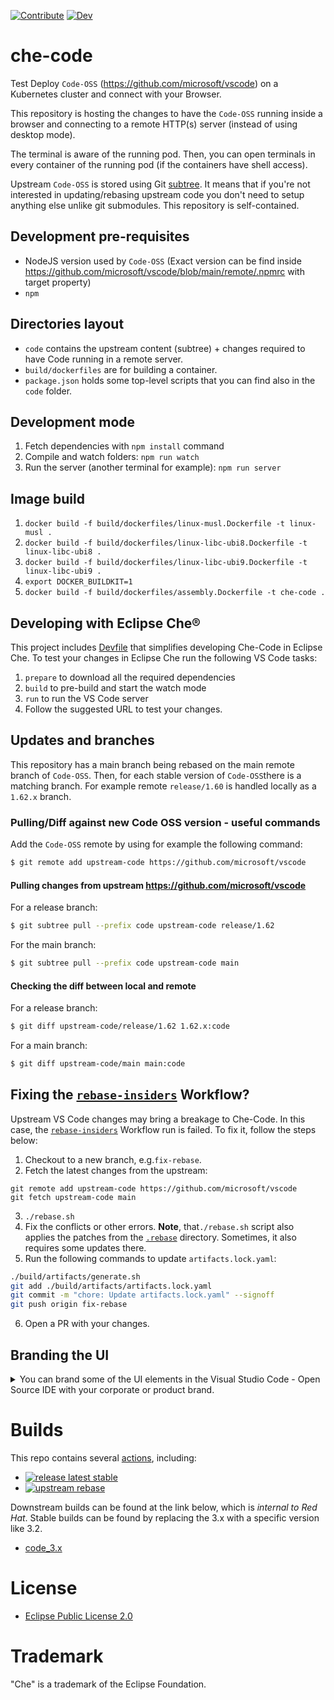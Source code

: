 [![Contribute](https://www.eclipse.org/che/contribute.svg)](https://workspaces.openshift.com#https://github.com/che-incubator/che-code)
[![Dev](https://img.shields.io/static/v1?label=Open%20in&message=Che%20dogfooding%20server%20(with%20VS%20Code)&logo=eclipseche&color=FDB940&labelColor=525C86)](https://che-dogfooding.apps.che-dev.x6e0.p1.openshiftapps.com#https://github.com/che-incubator/che-code)

# che-code
Test 
Deploy `Code-OSS` (https://github.com/microsoft/vscode) on a Kubernetes cluster and connect with your Browser.

This repository is hosting the changes to have the `Code-OSS` running inside a browser and connecting to a remote HTTP(s) server (instead of using desktop mode).

The terminal is aware of the running pod. Then, you can open terminals in every container of the running pod (if the containers have shell access).

Upstream `Code-OSS` is stored using Git [subtree](https://git-scm.com/book/en/v2/Git-Tools-Advanced-Merging#_subtree_merge). It means that if you're not interested in updating/rebasing upstream code you don't need to setup anything else unlike git submodules. This repository is self-contained.

## Development pre-requisites
 - NodeJS version used by `Code-OSS` (Exact version can be find inside https://github.com/microsoft/vscode/blob/main/remote/.npmrc with target property)
 - `npm`

## Directories layout

- `code` contains the upstream content (subtree) + changes required to have Code running in a remote server.
- `build/dockerfiles` are for building a container.
- `package.json` holds some top-level scripts that you can find also in the `code` folder.

## Development mode

1. Fetch dependencies with `npm install` command
2. Compile and watch folders: `npm run watch`
3. Run the server (another terminal for example): `npm run server`

## Image build

1. `docker build -f build/dockerfiles/linux-musl.Dockerfile -t linux-musl .`
2. `docker build -f build/dockerfiles/linux-libc-ubi8.Dockerfile -t linux-libc-ubi8 .`
3. `docker build -f build/dockerfiles/linux-libc-ubi9.Dockerfile -t linux-libc-ubi9 .`
4. `export DOCKER_BUILDKIT=1`
5. `docker build -f build/dockerfiles/assembly.Dockerfile -t che-code .`

## Developing with Eclipse Che®

This project includes [Devfile](devfile.yaml) that simplifies developing Che-Code in Eclipse Che.
To test your changes in Eclipse Che run the following VS Code tasks:
1. `prepare` to download all the required dependencies
2. `build` to pre-build and start the watch mode
3. `run` to run the VS Code server
4. Follow the suggested URL to test your changes.

## Updates and branches

This repository has a main branch being rebased on the main remote branch of `Code-OSS`.
Then, for each stable version of `Code-OSS`there is a matching branch.
For example remote `release/1.60` is handled locally as a `1.62.x` branch.

### Pulling/Diff against new Code OSS version - useful commands

Add the `Code-OSS` remote by using for example the following command:

```bash
$ git remote add upstream-code https://github.com/microsoft/vscode
```

#### Pulling changes from upstream https://github.com/microsoft/vscode

For a release branch:

```bash
$ git subtree pull --prefix code upstream-code release/1.62
```

For the main branch:

```bash
$ git subtree pull --prefix code upstream-code main
```

#### Checking the diff between local and remote

For a release branch:

```bash
$ git diff upstream-code/release/1.62 1.62.x:code
```

For a main branch:

```bash
$ git diff upstream-code/main main:code
```

## Fixing the [`rebase-insiders`](https://github.com/che-incubator/che-code/actions/workflows/rebase-insiders.yml) Workflow?
Upstream VS Code changes may bring a breakage to Che-Code. In this case, the [`rebase-insiders`](https://github.com/che-incubator/che-code/actions/workflows/rebase-insiders.yml) Workflow run is failed. To fix it, follow the steps below:
1. Checkout to a new branch, e.g.`fix-rebase`.
2. Fetch the latest changes from the upstream:
```
git remote add upstream-code https://github.com/microsoft/vscode
git fetch upstream-code main
```
3. `./rebase.sh`
4. Fix the conflicts or other errors. **Note**, that`./rebase.sh` script also applies the patches from the [`.rebase`](https://github.com/che-incubator/che-code/tree/main/.rebase) directory. Sometimes, it also requires some updates there.
5. Run the following commands to update `artifacts.lock.yaml`:
```bash
./build/artifacts/generate.sh
git add ./build/artifacts/artifacts.lock.yaml
git commit -m "chore: Update artifacts.lock.yaml" --signoff
git push origin fix-rebase
```
6. Open a PR with your changes.

## Branding the UI

   <details>
          <summary>You can brand some of the UI elements in the Visual Studio Code - Open Source IDE with your corporate or product brand.</summary>

\
This means first adding brand-related files to the forked IDE repository, then building a container image of the branded IDE, and finally adding a `che-editor.yaml` file to the project repository.

Here are some examples of the UI elements in Visual Studio Code - Open Source that you can brand:

* Browser tab title and icon
* The icon for the empty editor area when no editor is open
* The **Status Bar** commands
* The **Status Bar** icon
* The **Get Started** page
* The tab icon for the **Get Started** page
* The application name in the **About** dialog

### Prerequisites

* Bash
* `docker`

### Procedure

1\. Fork or download the Git [repository](https://github.com/che-incubator/che-code/tree/main/) of Visual Studio Code - Open Source IDE for Eclipse Che.

2\. In the `/branding/` folder of the repository, create the `product.json` file, which maps custom branding resources.

:bulb: In the `product.json` file, specify all paths relative the `/branding/` folder.

*Example. `/branding/product.json`*

The following example shows all of the properties that you can customize by using this file:

```json
{
    "nameShort": "Branded IDE",
    "nameLong": "Branded Instance of Eclipse Che with Branded Microsoft Visual Studio Code - Open Source IDE",
    "welcomePageTitle": "Branded Instance of Eclipse Che",
    "welcomePageSubtitle": "with Branded Microsoft Visual Studio Code - Open Source IDE",
    "icons": {
        "favicon": {
            "universal": "icons/favicon.ico"
        },
        "welcome": {
            "universal": "icons/icon.svg"
        },
        "statusBarItem": {
            "universal": "icons/icon.svg"
        },
        "letterpress": {
            "light": "icons/letterpress-light.svg",
            "dark": "icons/letterpress-light.svg"
        }
    },
    "remoteIndicatorCommands": {
        "openDocumentationCommand": "Branded IDE: Open Documentation",
        "openDashboardCommand": "Branded IDE: Open Dashboard",
        "openOpenShiftConsoleCommand": "Branded IDE: Open OpenShift Console",
        "stopWorkspaceAndRedirectToDashboard": "Branded IDE: Stop Workspace",
        "restartWorkspaceCommand": "Branded IDE: Restart Workspace",
        "restartWorkspaceFromLocalDevfileCommand": "Branded IDE: Restart Workspace from Local Devfile"
    },
    "workbenchConfigFilePath": "workbench-config.json",
    "codiconCssFilePath": "css/codicon.css"
}
```

`nameShort` is the application name for UI elements.

`nameLong` is the application name that is used for the **Welcome** page, **About** dialog, and browser tab title.

`welcomePageTitle` is the **Welcome** page title. The field is optional, the default is `nameLong` as the title.

`welcomePageSubtitle` - is the **Welcome** page subtitle. The field is optional, the default value comes from the upstream.

`favicon` is the icon for the browser tab title for all themes.

`welcome` is the icon for the tab title of the **Get Started** page for all themes.

`statusBarItem` is the icon for the bottom **Status Bar** for all themes. Define it as `codicon` in the `workbench-config.json` file and the `codicon` CSS styles.

`letterpress` is the icon for the empty editor area when no editor is open. You can provide different icon files for `light` and `dark` themes.

`remoteIndicatorCommands` is the names of commands provided by the [Eclipse Che Remote](https://github.com/che-incubator/che-code/blob/main/code/extensions/che-remote/package.nls.json) extension. Users can run these commands by clicking the **Status Bar**.

`workbenchConfigFilePath` is the relative path to `workbench-config.json`, which is explained in one of the next steps.

`codiconCssFilePath` is the relative path to `css/codicon.css`, which is explained in one of the next steps.

:grey_exclamation: The values defined in the `/branding/product.json` file override the [default values](https://github.com/che-incubator/che-code/blob/main/code/product.json).

3\. Add the icon files, which you specified in the `product.json` file in the previous step, to the repository.

4\. Create a `/branding/workbench-config.json` file with custom values.

*Example. `/branding/workbench-config.json`*

```json
{
	"windowIndicator": {
		"label": "$(eclipse-che) Branded IDE",
		"tooltip": "Branded IDE"
	},
	"configurationDefaults": {
		"workbench.colorTheme": "Dark",
		"workbench.colorCustomizations": {
			"statusBarItem.remoteBackground": "#FDB940",
			"statusBarItem.remoteForeground": "#525C86"
		}
	},
	"initialColorTheme": {
		"themeType": "dark",
		"colors": {
			"statusBarItem.remoteBackground": "#FDB940",
			"statusBarItem.remoteForeground": "#525C86"
		}
	}
}
```

`eclipse-che` in `"label": "$(eclipse-che) Eclipse Che"` is from `span.codicon.codicon-eclipse-che` in `/branding/css/codicon.css` in the next step.

5\. Create a `/branding/css/codicon.css` file with custom values.

*Example. `/branding/css/codicon.css`*

```css
span.codicon.codicon-eclipse-che  {
	background-image: url(./che/icon.svg);
	width: 13px;
	height: 13px;
}
```

6\. Run the `/branding/branding.sh` script. The [branding.sh](https://github.com/che-incubator/che-code/blob/main/branding/branding.sh) script searches for the branding resources in the [branding folder](https://github.com/che-incubator/che-code/tree/main/branding) and applies the changes.

```
$ ./branding/branding.sh
```
<!-- Currently, the [branding.sh](https://github.com/che-incubator/che-code/blob/main/branding/branding.sh) script is not run automatically when building this project. It needs to be integrated into the build process of the [downstream branded project or product](https://github.com/redhat-developer/devspaces-images/blob/devspaces-3-rhel-8/devspaces-code/build/scripts/sync.sh#L96). -->

7\. Build the container image from the `/che-code/` directory and push the image to a container registry:

```
$ docker build -f build/dockerfiles/linux-musl.Dockerfile -t linux-musl-amd64 .

$ docker build -f build/dockerfiles/linux-libc-ubi8.Dockerfile -t linux-libc-ubi8-amd64 .

$ docker build -f build/dockerfiles/linux-libc-ubi9.Dockerfile -t linux-libc-ubi9-amd64 .

$ export DOCKER_BUILDKIT=1

$ docker build -f build/dockerfiles/assembly.Dockerfile -t vs-code-open-source:next .

$ docker push <branding-organization>/vs-code-open-source:next
```

8\. Create a `/.che/che-editor.yaml` file in the remote repository that you intend to clone into workspaces. This file must specify the container image of your customized Visual Studio Code - Open Source that is to be pulled for new workspaces.

*Example. `/che-editor.yaml` for the branded Visual Studio Code - Open Source*

```yaml
inline:
  schemaVersion: 2.1.0
  metadata:
    name: che-code
  commands:
    - id: init-container-command
      apply:
        component: che-code-injector
  events:
    preStart:
      - init-container-command
  components:
    - name: che-code-runtime-description
      container:
        image: quay.io/devfile/universal-developer-image:ubi8-latest
        command:
          - /checode/entrypoint-volume.sh
        volumeMounts:
          - name: checode
            path: /checode
        memoryLimit: 2Gi
        memoryRequest: 256Mi
        cpuLimit: 500m
        cpuRequest: 30m
        endpoints:
          - name: che-code
            attributes:
              type: main
              cookiesAuthEnabled: true
              discoverable: false
              urlRewriteSupported: true
            targetPort: 3100
            exposure: public
            secure: false
            protocol: https
          - name: code-redirect-1
            attributes:
              discoverable: false
              urlRewriteSupported: true
            targetPort: 13131
            exposure: public
            protocol: http
          - name: code-redirect-2
            attributes:
              discoverable: false
              urlRewriteSupported: true
            targetPort: 13132
            exposure: public
            protocol: http
          - name: code-redirect-3
            attributes:
              discoverable: false
              urlRewriteSupported: true
            targetPort: 13133
            exposure: public
            protocol: http
      attributes:
        app.kubernetes.io/component: che-code-runtime
        app.kubernetes.io/part-of: che-code.eclipse.org
    - name: checode
      volume: {}
    - name: che-code-injector
      container:
        image: quay.io/branding-organization/vs-code-open-source:next
        command: ["/entrypoint-init-container.sh"]
        volumeMounts:
          - name: checode
            path: /checode
        memoryLimit: 128Mi
        memoryRequest: 32Mi
        cpuLimit: 500m
        cpuRequest: 30m
```

:grey_exclamation: In this example, `quay.io/branding-organization/vs-code-open-source:next` specifies the container image of a branded Visual Studio Code - Open Source IDE that will be pulled at workspace creation.

### Verification

1\. [Start a new workspace](https://www.eclipse.org/che/docs/stable/end-user-guide/starting-a-new-workspace-with-a-clone-of-a-git-repository/) with a clone of the project repository that contains the `che-editor.yaml` file.

2\. Check that the configured UI elements are correctly branded in Visual Studio Code - Open Source in the workspace.

</details>

<!-- FYI: https://github.com/redhat-developer/devspaces-images/tree/devspaces-3-rhel-8/devspaces-dashboard#branding -->

# Builds

This repo contains several [actions](https://github.com/che-incubator/che-code/actions), including:
* [![release latest stable](https://github.com/che-incubator/che-code/actions/workflows/release.yml/badge.svg)](https://github.com/che-incubator/che-code/actions/workflows/release.yml)
* [![upstream rebase](https://github.com/che-incubator/che-code/actions/workflows/image-publish.yml/badge.svg)](https://github.com/che-incubator/che-code/actions/workflows/image-publish.yml)

Downstream builds can be found at the link below, which is _internal to Red Hat_. Stable builds can be found by replacing the 3.x with a specific version like 3.2. 

* [code_3.x](https://main-jenkins-csb-crwqe.apps.ocp-c1.prod.psi.redhat.com/job/DS_CI/job/code_3.x/)

# License

- [Eclipse Public License 2.0](LICENSE)

# Trademark

"Che" is a trademark of the Eclipse Foundation.
